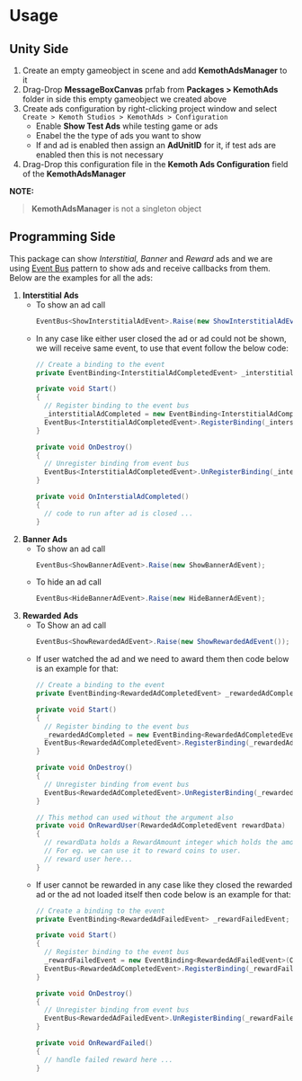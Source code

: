 # Usage
## Unity Side
1. Create an empty gameobject in scene and add **KemothAdsManager** to it
2. Drag-Drop **MessageBoxCanvas** prfab from **Packages > KemothAds** folder in side this empty gameobject we created above
3. Create ads configuration by right-clicking project window and select `Create > Kemoth Studios > KemothAds > Configuration`
   - Enable **Show Test Ads** while testing game or ads
   - Enabel the the type of ads you want to show
   - If and ad is enabled then assign an **AdUnitID** for it, if test ads are enabled then this is not necessary
4. Drag-Drop this configuration file in the **Kemoth Ads Configuration** field of the **KemothAdsManager**

**NOTE:**
> **KemothAdsManager** is not a singleton object

## Programming Side
This package can show *Interstitial, Banner* and *Reward* ads and we are using [Event Bus](https://youtu.be/4_DTAnigmaQ?si=PDmstGMSgqmc9iwi) pattern to show ads and receive callbacks from them. Below are the examples for all the ads:
1. **Interstitial Ads**
      - To show an ad call
        ```c#
        EventBus<ShowInterstitialAdEvent>.Raise(new ShowInterstitialAdEvent());
        ```
   - In any case like either user closed the ad or ad could not be shown, we will receive same event, to use that event follow the below code:
     ```c#
     // Create a binding to the event
     private EventBinding<InterstitialAdCompletedEvent> _interstitialAdCompleted;

     private void Start()
     {
       // Register binding to the event bus
       _interstitialAdCompleted = new EventBinding<InterstitialAdCompletedEvent>(OnInterstialAdCompleted);
       EventBus<InterstitialAdCompletedEvent>.RegisterBinding(_interstitialAdCompleted);
     }

     private void OnDestroy()
     {
       // Unregister binding from event bus
       EventBus<InterstitialAdCompletedEvent>.UnRegisterBinding(_interstitialAdCompleted);
     }

     private void OnInterstialAdCompleted()
     {
       // code to run after ad is closed ...
     }
     ```
2. **Banner Ads**
   - To show an ad call
     ```c#
     EventBus<ShowBannerAdEvent>.Raise(new ShowBannerAdEvent);
     ```
   - To hide an ad call
     ```c#
     EventBus<HideBannerAdEvent>.Raise(new HideBannerAdEvent);
     ```
3. **Rewarded Ads**
   - To Show an ad call
     ```c#
     EventBus<ShowRewardedAdEvent>.Raise(new ShowRewardedAdEvent());
     ```
   - If user watched the ad and we need to award them then code below is an example for that:
     ```c#
     // Create a binding to the event
     private EventBinding<RewardedAdCompletedEvent> _rewardedAdCompleted;

     private void Start()
     {
       // Register binding to the event bus
       _rewardedAdCompleted = new EventBinding<RewardedAdCompletedEvent>(OnRewardUser);
       EventBus<RewardedAdCompletedEvent>.RegisterBinding(_rewardedAdCompleted);
     }

     private void OnDestroy()
     {
       // Unregister binding from event bus
       EventBus<RewardedAdCompletedEvent>.UnRegisterBinding(_rewardedAdCompleted);
     }

     // This method can used without the argument also
     private void OnRewardUser(RewardedAdCompletedEvent rewardData)
     {
       // rewardData holds a RewardAmount integer which holds the amount we need to reward user with
       // For eg. we can use it to reward coins to user.
       // reward user here...
     }
     ```
   - If user cannot be rewarded in any case like they closed the rewarded ad or the ad not loaded itself then code below is an example for that:
     ```c#
     // Create a binding to the event
     private EventBinding<RewardedAdFailedEvent> _rewardFailedEvent;

     private void Start()
     {
       // Register binding to the event bus
       _rewardFailedEvent = new EventBinding<RewardedAdFailedEvent>(OnRewardFailed);
       EventBus<RewardedAdCompletedEvent>.RegisterBinding(_rewardFailedEvent);
     }

     private void OnDestroy()
     {
       // Unregister binding from event bus
       EventBus<RewardedAdFailedEvent>.UnRegisterBinding(_rewardFailedEvent);
     }

     private void OnRewardFailed()
     {
       // handle failed reward here ...
     }
     ```
